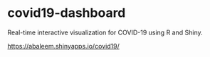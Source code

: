 # covid19-dashboard
Real-time interactive visualization for COVID-19 using R and Shiny.

https://abaleem.shinyapps.io/covid19/
